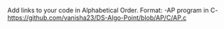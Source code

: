 
Add links to your code in Alphabetical Order.
Format:
-AP program in C-https://github.com/vanisha23/DS-Algo-Point/blob/AP/C/AP.c

